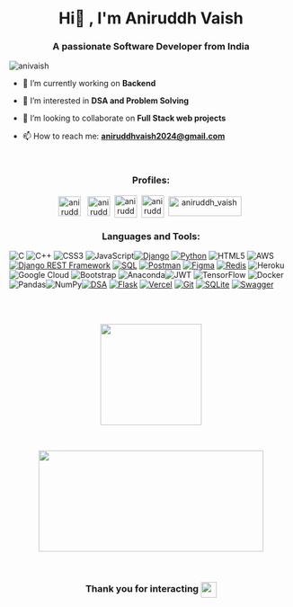 <h1 align="center">Hi👋 , I'm Aniruddh Vaish </h1>
<h3 align="center">A passionate Software Developer from India</h3>

<p align="left"> <img src="https://komarev.com/ghpvc/?username=anivaish&color=green&style=flat" alt="anivaish" /> </p>

- 🔭 I’m currently working on **Backend**
  
- 🌱 I’m interested in **DSA and Problem Solving**
  
- 👯 I’m looking to collaborate on **Full Stack web projects**
  
- 📫 How to reach me: **aniruddhvaish2024@gmail.com**

<br>
<h3 align="center">Profiles:</h3>
<p align="center">
<a href="https://www.linkedin.com/in/aniruddh-vaish-633808229/" target="blank"><img align="center" src="https://upload.wikimedia.org/wikipedia/commons/thumb/f/f8/LinkedIn_icon_circle.svg/800px-LinkedIn_icon_circle.svg.png" alt="aniruddh_vaish" height="35" width="40" /></a>&nbsp;&nbsp;
<a href="https://leetcode.com/aniruddh_vaish/" target="blank"><img align="center" src="https://raw.githubusercontent.com/rahuldkjain/github-profile-readme-generator/master/src/images/icons/Social/leet-code.svg" alt="aniruddh_vaish/" height="35" width="40" /></a>&nbsp;
<a href="https://auth.geeksforgeeks.org/user/aniruddh_vaish/practice" target="blank"><img align="center" src="https://raw.githubusercontent.com/rahuldkjain/github-profile-readme-generator/master/src/images/icons/Social/geeks-for-geeks.svg" alt="aniruddh_vaish" height="40" width="40" /></a>&nbsp;
<a href="https://www.codechef.com/users/aniruddh_vaish" target="blank"><img align="center" src="https://cdn.codechef.com/images/cc-logo.svg" alt="aniruddh_vaish" height="40" width="40" /></a>&nbsp;
<a href="https://www.hackerrank.com/profile/aniruddh_vaish" target="blank"><img align="center" src="https://www.hackerrank.com/wp-content/uploads/2018/08/hackerrank_logo.png" alt="aniruddh_vaish" height="35" width="130" /></a>&nbsp;
</p>

<h3 align="center">Languages and Tools:</h3>

![C](https://img.shields.io/badge/c-%2300599C.svg?style=for-the-badge&logo=c&logoColor=white) ![C++](https://img.shields.io/badge/c++-%2300599C.svg?style=for-the-badge&logo=c%2B%2B&logoColor=white) ![CSS3](https://img.shields.io/badge/css3-%231572B6.svg?style=for-the-badge&logo=css3&logoColor=white) ![JavaScript](https://img.shields.io/badge/javascript-%23323330.svg?style=for-the-badge&logo=javascript&logoColor=%23F7DF1E)[![Django](https://img.shields.io/badge/django-%23092E20.svg?style=for-the-badge&logo=django&logoColor=white)](https://www.djangoproject.com/)
[![Python](https://img.shields.io/badge/python-%233776AB.svg?style=for-the-badge&logo=python&logoColor=white)](https://www.python.org/) ![HTML5](https://img.shields.io/badge/html5-%23E34F26.svg?style=for-the-badge&logo=html5&logoColor=white) ![AWS](https://img.shields.io/badge/AWS-%23FF9900.svg?style=for-the-badge&logo=amazon-aws&logoColor=white)[![Django REST Framework](https://img.shields.io/badge/Django_REST_Framework-%23092E20.svg?style=for-the-badge&logo=django&logoColor=white)](https://www.django-rest-framework.org/)
[![SQL](https://img.shields.io/badge/SQL-%23003B57.svg?style=for-the-badge&logo=sqlite&logoColor=white)](https://en.wikipedia.org/wiki/SQL)
[![Postman](https://img.shields.io/badge/Postman-%23FF6C37.svg?style=for-the-badge&logo=postman&logoColor=white)](https://www.postman.com/)
[![Figma](https://img.shields.io/badge/Figma-%23F24E1E.svg?style=for-the-badge&logo=figma&logoColor=white)](https://www.figma.com/)
[![Redis](https://img.shields.io/badge/Redis-%23DC382D.svg?style=for-the-badge&logo=redis&logoColor=white)](https://redis.io/) ![Heroku](https://img.shields.io/badge/heroku-%23430098.svg?style=for-the-badge&logo=heroku&logoColor=white) ![Google Cloud](https://img.shields.io/badge/Google%20Cloud-%234285F4.svg?style=for-the-badge&logo=google-cloud&logoColor=white) ![Bootstrap](https://img.shields.io/badge/bootstrap-%23563D7C.svg?style=for-the-badge&logo=bootstrap&logoColor=white) ![Anaconda](https://img.shields.io/badge/Anaconda-%2344A833.svg?style=for-the-badge&logo=anaconda&logoColor=white)![JWT](https://img.shields.io/badge/JWT-black?style=for-the-badge&logo=JSON%20web%20tokens) ![TensorFlow](https://img.shields.io/badge/TensorFlow-%23FF6F00.svg?style=for-the-badge&logo=TensorFlow&logoColor=white) ![Docker](https://img.shields.io/badge/docker-%230db7ed.svg?style=for-the-badge&logo=docker&logoColor=white)  ![Pandas](https://img.shields.io/badge/pandas-%23150458.svg?style=for-the-badge&logo=pandas&logoColor=white)![NumPy](https://img.shields.io/badge/numpy-%23013243.svg?style=for-the-badge&logo=numpy&logoColor=white)[![DSA](https://img.shields.io/badge/Data_Structures_and_Algorithms-%2300758F.svg?style=for-the-badge)](https://en.wikipedia.org/wiki/Data_structure)
[![Flask](https://img.shields.io/badge/Flask-%23000000.svg?style=for-the-badge&logo=flask&logoColor=white)](https://flask.palletsprojects.com/)
[![Vercel](https://img.shields.io/badge/Vercel-%23000000.svg?style=for-the-badge&logo=vercel&logoColor=white)](https://vercel.com/)
[![Git](https://img.shields.io/badge/Git-%23F05032.svg?style=for-the-badge&logo=git&logoColor=white)](https://git-scm.com/)
[![SQLite](https://img.shields.io/badge/SQLite-%23003B57.svg?style=for-the-badge&logo=sqlite&logoColor=white)](https://www.sqlite.org/)
[![Swagger](https://img.shields.io/badge/Swagger-%2385EA2D.svg?style=for-the-badge&logo=swagger&logoColor=white)](https://swagger.io/)
<br><br>


<br>
<p align="center"><img height="180em" src="https://github-readme-stats.vercel.app/api/top-langs/?username=anivaish&layout=compact&show_icons=true&theme=gruvbox" /></p>
<br>
<p align="center"><img height="180em" width="400" src="https://github-readme-streak-stats.herokuapp.com/?user=anivaish&theme=dark" /></p>
<br>

<H3 align="center">Thank you for interacting <img src="https://emojis.slackmojis.com/emojis/images/1579216111/7550/pikachu_wave.gif?1579216111" align="center" width="28" /></H3>
